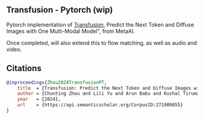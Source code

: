 ## Transfusion - Pytorch (wip)

Pytorch implementation of [Transfusion](https://www.arxiv.org/abs/2408.11039), Predict the Next Token and Diffuse Images with One Multi-Modal Model", from MetaAI.

Once completed, will also extend this to flow matching, as well as audio and video.

## Citations

```bibtex
@inproceedings{Zhou2024TransfusionPT,
    title  = {Transfusion: Predict the Next Token and Diffuse Images with One Multi-Modal Model},
    author = {Chunting Zhou and Lili Yu and Arun Babu and Kushal Tirumala and Michihiro Yasunaga and Leonid Shamis and Jacob Kahn and Xuezhe Ma and Luke Zettlemoyer and Omer Levy},
    year   = {2024},
    url    = {https://api.semanticscholar.org/CorpusID:271909855}
}
```
